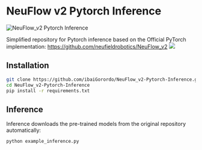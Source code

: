 # NeuFlow v2 Pytorch Inference

![NeuFlow_v2 Pytorch Inference](https://github.com/user-attachments/assets/309ade03-c1af-4539-81c0-c7cae8d0222e)


Simplified repository for Pytorch inference based on the Official PyTorch implementation: https://github.com/neufieldrobotics/NeuFlow_v2
<a href='https://arxiv.org/abs/2409.02095'><img src='https://img.shields.io/badge/arXiv-2408.10161-b31b1b.svg'></a> &nbsp;

 
## Installation 

``` bash
git clone https://github.com/ibaiGorordo/NeuFlow_v2-Pytorch-Inference.git
cd NeuFlow_v2-Pytorch-Inference
pip install -r requirements.txt
```

## Inference

Inference downloads the pre-trained models from the original repository automatically:
```bash
python example_inference.py
```
